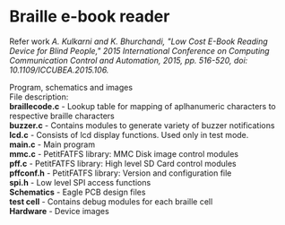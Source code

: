 # Braille e-book reader

Refer work *A. Kulkarni and K. Bhurchandi, "Low Cost E-Book Reading Device for Blind People," 2015 International Conference on Computing Communication Control and Automation, 2015, pp. 516-520, doi: 10.1109/ICCUBEA.2015.106.*

Program, schematics and images<br />
File description:<br />
**braillecode.c** - Lookup table for mapping of aplhanumeric characters to respective braille characters<br />
**buzzer.c** - Contains modules to generate variety of buzzer notifications<br />
**lcd.c** - Consists of lcd display functions. Used only in test mode.<br />
**main.c** - Main program<br />
**mmc.c** - PetitFATFS library: MMC Disk image control modules<br />
**pff.c** - PetitFATFS library: High level SD Card control modules<br />
**pffconf.h** - PetitFATFS library: Version and configuration file<br />
**spi.h** - Low level SPI access functions<br />
**Schematics** - Eagle PCB design files<br />
**test cell** - Contains debug modules for each braille cell<br />
**Hardware** - Device images<br />








